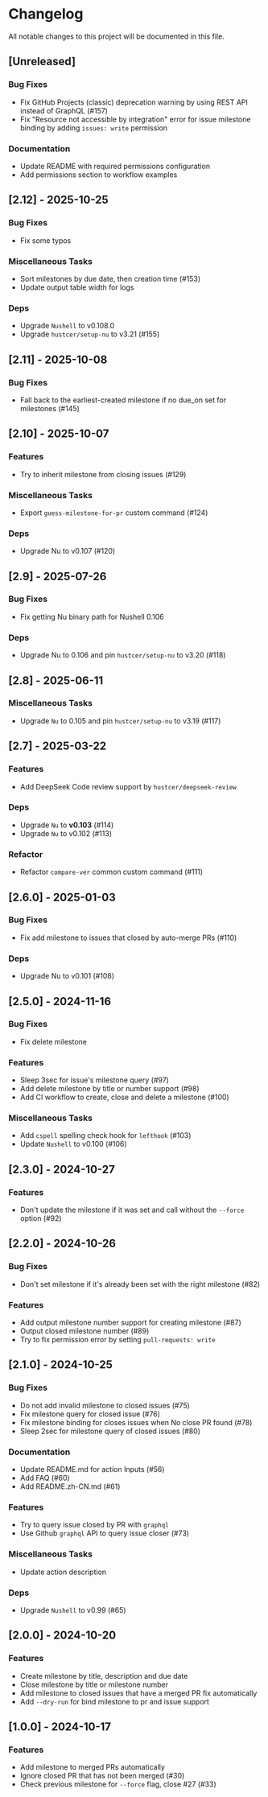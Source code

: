 # Changelog
All notable changes to this project will be documented in this file.

## [Unreleased]

### Bug Fixes

- Fix GitHub Projects (classic) deprecation warning by using REST API instead of GraphQL (#157)
- Fix "Resource not accessible by integration" error for issue milestone binding by adding `issues: write` permission

### Documentation

- Update README with required permissions configuration
- Add permissions section to workflow examples

## [2.12] - 2025-10-25

### Bug Fixes

- Fix some typos

### Miscellaneous Tasks

- Sort milestones by due date, then creation time (#153)
- Update output table width for logs

### Deps

- Upgrade `Nushell` to v0.108.0
- Upgrade `hustcer/setup-nu` to v3.21 (#155)

## [2.11] - 2025-10-08

### Bug Fixes

- Fall back to the earliest-created milestone if no due_on set for milestones (#145)

## [2.10] - 2025-10-07

### Features

- Try to inherit milestone from closing issues (#129)

### Miscellaneous Tasks

- Export `guess-milestone-for-pr` custom command (#124)

### Deps

- Upgrade Nu to v0.107 (#120)

## [2.9] - 2025-07-26

### Bug Fixes

- Fix getting Nu binary path for Nushell 0.106

### Deps

- Upgrade Nu to 0.106 and pin `hustcer/setup-nu` to v3.20 (#118)

## [2.8] - 2025-06-11

### Miscellaneous Tasks

- Upgrade `Nu` to 0.105 and pin `hustcer/setup-nu` to v3.19 (#117)

## [2.7] - 2025-03-22

### Features

- Add DeepSeek Code review support by `hustcer/deepseek-review`

### Deps

- Upgrade `Nu` to **v0.103** (#114)
- Upgrade `Nu` to v0.102 (#113)

### Refactor

- Refactor `compare-ver` common custom command (#111)

## [2.6.0] - 2025-01-03

### Bug Fixes

- Fix add milestone to issues that closed by auto-merge PRs (#110)

### Deps

- Upgrade Nu to v0.101 (#108)

## [2.5.0] - 2024-11-16

### Bug Fixes

- Fix delete milestone

### Features

- Sleep 3sec for issue's milestone query (#97)
- Add delete milestone by title or number support (#98)
- Add CI workflow to create, close and delete a milestone (#100)

### Miscellaneous Tasks

- Add `cspell` spelling check hook for `lefthook` (#103)
- Update `Nushell` to v0.100 (#106)

## [2.3.0] - 2024-10-27

### Features

- Don't update the milestone if it was set and call without the `--force` option (#92)

## [2.2.0] - 2024-10-26

### Bug Fixes

- Don't set milestone if it's already been set with the right milestone (#82)

### Features

- Add output milestone number support for creating milestone (#87)
- Output closed milestone number (#89)
- Try to fix permission error by setting `pull-requests: write`

## [2.1.0] - 2024-10-25

### Bug Fixes

- Do not add invalid milestone to closed issues (#75)
- Fix milestone query for closed issue (#76)
- Fix milestone binding for closes issues when No close PR found (#78)
- Sleep 2sec for milestone query of closed issues (#80)

### Documentation

- Update README.md for action Inputs (#56)
- Add FAQ (#60)
- Add README.zh-CN.md (#61)

### Features

- Try to query issue closed by PR with `graphql`
- Use Github `graphql` API to query issue closer (#73)

### Miscellaneous Tasks

- Update action description

### Deps

- Upgrade `Nushell` to v0.99 (#65)

## [2.0.0] - 2024-10-20

### Features

- Create milestone by title, description and due date
- Close milestone by title or milestone number
- Add milestone to closed issues that have a merged PR fix automatically
- Add `--dry-run` for bind milestone to pr and issue support

## [1.0.0] - 2024-10-17

### Features

- Add milestone to merged PRs automatically
- Ignore closed PR that has not been merged (#30)
- Check previous milestone for `--force` flag, close #27 (#33)
